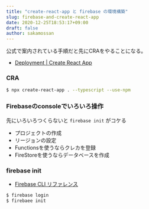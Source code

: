 ```yaml
---
title: "create-react-app と firebase の環境構築"
slug: firebase-and-create-react-app
date: 2020-12-25T18:53:17+09:00
draft: false
author: sakamossan
--- 
```


公式で案内されている手順だと先にCRAをやることになる。

- [Deployment | Create React App](https://create-react-app.dev/docs/deployment/#firebase)

### CRA

```bash
$ npx create-react-app . --typescript --use-npm
```


### Firebaseのconsoleでいろいろ操作

先にいろいろつくらないと `firebase init` がコケる

- プロジェクトの作成
- リージョンの設定
- Functionsを使うならクレカを登録
- FireStoreを使うならデータベースを作成


### firebase init

- [Firebase CLI リファレンス](https://firebase.google.com/docs/cli?hl=ja#windows-npm)

```bash
$ firebase login
$ firebaee init
```
